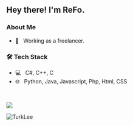 <h2> Hey there! I'm ReFo.</h2>

<h3> About Me </h3>

- 💼 &nbsp; Working as a freelancer.

<h3>🛠 Tech Stack</h3>

- 💻 &nbsp; C#, C++, C
- 🌐 &nbsp; Python, Java, Javascript, Php, Html, CSS

<br/>

<a href=""> <img align="center" src="https://github-readme-stats-sigma-five.vercel.app/api/top-langs/?username=TurkLee&theme=react&line_height=40&hide=css"/> </a>

<img src="https://komarev.com/ghpvc/?username=TurkLee&label=Visitors&color=351c75" alt="TurkLee" />
